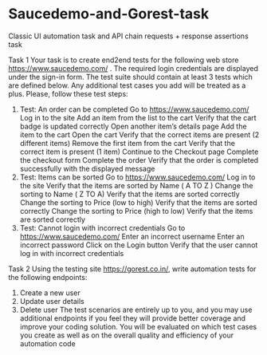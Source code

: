 # Saucedemo-and-Gorest-task
Classic UI automation task and API chain requests + response assertions task

Task 1
Your task is to create end2end tests for the following web store https://www.saucedemo.com/ . The
required login credentials are displayed under the sign-in form. The test suite should contain at least 3
tests which are defined below. Any additional test cases you add will be treated as a plus.
Please, follow these test steps:
1. Test: An order can be completed
Go to https://www.saucedemo.com/
Log in to the site
Add an item from the list to the cart
Verify that the cart badge is updated correctly
Open another item’s details page
Add the item to the cart
Open the cart
Verify that the correct items are present (2 different items)
Remove the first item from the cart
Verify that the correct item is present (1 item)
Continue to the Checkout page
Complete the checkout form
Complete the order
Verify that the order is completed successfully with the displayed message
2. Test: Items can be sorted
Go to https://www.saucedemo.com/
Log in to the site
Verify that the items are sorted by Name ( A TO Z )
Change the sorting to Name ( Z TO A)
Verify that the items are sorted correctly
Change the sorting to Price (low to high)
Verify that the items are sorted correctly
Change the sorting to Price (high to low)
Verify that the items are sorted correctly
3. Test: Cannot login with incorrect credentials
Go to https://www.saucedemo.com/
Enter an incorrect username
Enter an incorrect password
Click on the Login button
Verify that the user cannot log in with incorrect credentials

Task 2
Using the testing site https://gorest.co.in/, write automation tests for the following endpoints:
1. Create a new user
2. Update user details
3. Delete user
The test scenarios are entirely up to you, and you may use additional endpoints if you feel they will
provide better coverage and improve your coding solution. You will be evaluated on which test cases you
create as well as on the overall quality and efficiency of your automation code
